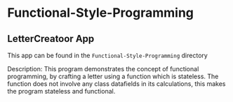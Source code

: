 # Functional-Style-Programming

## LetterCreatoor App

This app can be found in the ```Functional-Style-Programming``` directory

Description: This program demonstrates the concept of functional programming, by crafting a letter using a function which is stateless.  The function does not involve any class datafields in its calculations, this makes the program stateless and functional.
